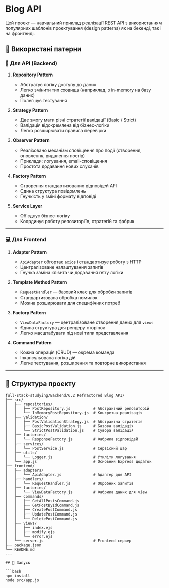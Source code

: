 # Blog API

Цей проєкт — навчальний приклад реалізації REST API з використанням популярних шаблонів проєктування (design patterns) як на бекенді, так і на фронтенді.

## 🧠 Використані патерни

### 🔁 Для API (Backend)

1. **Repository Pattern**
   - Абстрагує логіку доступу до даних
   - Легко змінити тип сховища (наприклад, з in-memory на базу даних)
   - Полегшує тестування

2. **Strategy Pattern**
   - Дає змогу мати різні стратегії валідації (Basic / Strict)
   - Валідація відокремлена від бізнес-логіки
   - Легко розширювати правила перевірки

3. **Observer Pattern**
   - Реалізовано механізм сповіщення про події (створення, оновлення, видалення постів)
   - Приклади: логування, email-сповіщення
   - Простота додавання нових слухачів

4. **Factory Pattern**
   - Створення стандартизованих відповідей API
   - Єдина структура повідомлень
   - Гнучкість у зміні формату відповіді

5. **Service Layer**
   - Об'єднує бізнес-логіку
   - Координує роботу репозиторіїв, стратегій та фабрик

---

### 💻 Для Frontend

1. **Adapter Pattern**
   - `ApiAdapter` обгортає `axios` і стандартизує роботу з HTTP
   - Централізоване налаштування запитів
   - Гнучка заміна клієнта чи додавання retry логіки

2. **Template Method Pattern**
   - `RequestHandler` — базовий клас для обробки запитів
   - Стандартизована обробка помилок
   - Можна розширювати для специфічних потреб

3. **Factory Pattern**
   - `ViewDataFactory` — централізоване створення даних для `views`
   - Єдина структура для рендеру сторінок
   - Легко масштабувати під нові типи представлення

4. **Command Pattern**
   - Кожна операція (CRUD) — окрема команда
   - Інкапсульована логіка дій
   - Легке тестування, розширення та повторне використання

---

## 📁 Структура проєкту
```text
full-stack-studying/Backend/6.2 Refractored Blog API/
├── src/
│   ├── repositories/
│   │   ├── PostRepository.js          # Абстрактний репозиторій
│   │   └── InMemoryPostRepository.js  # Конкретна реалізація
│   ├── validation/
│   │   ├── PostValidationStrategy.js  # Абстрактна стратегія
│   │   ├── BasicPostValidation.js     # Базова валідація
│   │   └── StrictPostValidation.js    # Сувора валідація
│   ├── factories/
│   │   └── ResponseFactory.js         # Фабрика відповідей
│   ├── services/
│   │   └── PostService.js             # Сервісний шар
│   ├── utils/
│   │   └── Logger.js                  # Утиліти логування
│   └── app.js                         # Основний Express додаток
├── frontend/
│   ├── adapters/
│   │   └── ApiAdapter.js              # Адаптер для API
│   ├── handlers/
│   │   └── RequestHandler.js          # Обробник запитів
│   ├── factories/
│   │   └── ViewDataFactory.js         # Фабрика даних для view
│   ├── commands/
│   │   ├── GetAllPostsCommand.js
│   │   ├── GetPostByIdCommand.js
│   │   ├── CreatePostCommand.js
│   │   ├── UpdatePostCommand.js
│   │   └── DeletePostCommand.js
│   ├── views/
│   │   ├── index.ejs
│   │   ├── modify.ejs
│   │   └── error.ejs
│   └── server.js                      # Frontend сервер
├── package.json
└── README.md
---

## 🚀 Запуск

```bash
npm install
node src/app.js
